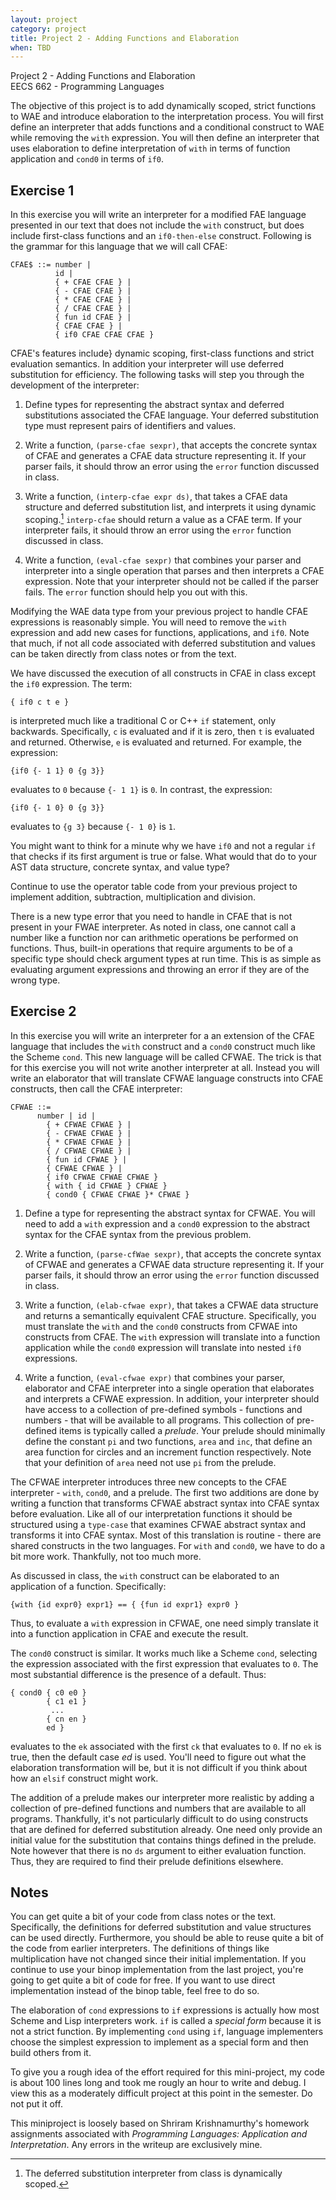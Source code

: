 ```yaml
---
layout: project
category: project
title: Project 2 - Adding Functions and Elaboration
when: TBD
---
```


Project 2 - Adding Functions and Elaboration  
EECS 662 - Programming Languages  

The objective of this project is to add dynamically scoped, strict functions to WAE and introduce elaboration to the interpretation
process.  You will first define an interpreter that adds functions and a conditional construct to WAE while removing the `with` expression.  You will then define an interpreter that uses elaboration to define interpretation of `with` in terms of function application and `cond0` in terms of `if0`.

## Exercise 1
  
In this exercise you will write an interpreter for a modified FAE
language presented in our text that does not include the
`with` construct, but does include first-class functions and
an `if0-then-else` construct.  Following is the grammar for this
language that we will call CFAE:

    CFAE$ ::= number |
              id |
              { + CFAE CFAE } |
              { - CFAE CFAE } |
              { * CFAE CFAE } |
              { / CFAE CFAE } |
              { fun id CFAE } |
              { CFAE CFAE } |
              { if0 CFAE CFAE CFAE }

CFAE's features include} dynamic scoping, first-class
functions and strict evaluation semantics.  In addition your
interpreter will use deferred substitution for efficiency.  The
following tasks will step you through the development of the
interpreter:

1. Define types for representing the abstract syntax and deferred substitutions associated the CFAE language.  Your deferred substitution type must represent pairs of identifiers and values.

1. Write a function, `(parse-cfae sexpr)`, that accepts the concrete syntax of CFAE and generates a CFAE data structure representing it. If your parser fails, it should throw an error using the `error` function discussed in class.

1. Write a function, `(interp-cfae expr ds)`, that takes a CFAE data structure and deferred substitution list, and interprets it using dynamic scoping.[^fn1] `interp-cfae` should return a value as a CFAE term.  If your interpreter fails, it should throw an error using the `error` function discussed in class.

1. Write a function, `(eval-cfae sexpr)` that combines your parser and interpreter into a single operation that parses and then interprets a CFAE expression.  Note that your interpreter should not be called if the parser fails.  The `error` function should help you out with this.
   
   [^fn1]:The deferred substitution interpreter from class is dynamically scoped.

Modifying the WAE data type from your previous project to
handle CFAE expressions is reasonably simple.  You will need to remove
the `with` expression and add new cases for functions,
applications, and `if0`.  Note that much, if not all code
associated with deferred substitution and values can be taken directly
from class notes or from the text.

We have discussed the execution of all constructs in CFAE
in class except the `if0` expression.  The term:

    { if0 c t e }

is interpreted much like a traditional C or C++ `if`
statement, only backwards.  Specifically, `c` is evaluated and if it
is zero, then `t` is evaluated and returned.  Otherwise, `e` is
evaluated and returned.  For example, the expression:

	{if0 {- 1 1} 0 {g 3}}

evaluates to `0` because `{- 1 1}` is `0`.  In contrast, the expression:

	{if0 {- 1 0} 0 {g 3}}

evaluates to `{g 3}` because `{- 1 0}` is `1`.

You might want to think for a minute why we have `if0` and not
a regular `if` that checks if its first argument is true or
false.  What would that do to your AST data structure, concrete
syntax, and value type?

Continue to use the operator table code from your
previous project to implement addition, subtraction, multiplication
and division.

There is a new type error that you need to handle in CFAE
that is not present in your FWAE interpreter.  As noted in class, one cannot call a number like a function nor can arithmetic operations be performed on functions.  Thus, built-in operations that require arguments to be of a specific type should check argument types at run time.  This is as simple as evaluating argument expressions and throwing an error if they are of the wrong type.

## Exercise 2

In this exercise you will write an interpreter for a an extension of the CFAE language that includes the `with` construct and a
`cond0` construct much like the Scheme `cond`.  This new language will be called CFWAE.  The trick is that for this exercise you will not write another interpreter at all.  Instead you will write an elaborator that will translate CFWAE language constructs into CFAE constructs, then call the CFAE interpreter:

    CFWAE ::=
          number | id |
            { + CFWAE CFWAE } |
            { - CFWAE CFWAE } |
            { * CFWAE CFWAE } |
            { / CFWAE CFWAE } |
            { fun id CFWAE } |
            { CFWAE CFWAE } |
            { if0 CFWAE CFWAE CFWAE }
            { with { id CFWAE } CFWAE }
            { cond0 { CFWAE CFWAE }* CFWAE }

1. Define a type for representing the abstract syntax for CFWAE. You will need to add a `with` expression and a `cond0` expression to the abstract syntax for the CFAE syntax from the previous problem.

1. Write a function, `(parse-cfWae sexpr)`, that accepts the concrete syntax of CFWAE and generates a CFWAE data structure representing it. If your parser fails, it should throw an error using the `error` function discussed in class.

1. Write a function, `(elab-cfwae expr)`, that takes a CFWAE data structure and returns a semantically equivalent CFAE structure.  Specifically, you must translate the `with` and the `cond0` constructs from CFWAE into constructs from CFAE.  The `with` expression will translate into a function application while the `cond0` expression will translate into nested `if0` expressions.
    
1. Write a function, `(eval-cfwae expr)` that combines your parser, elaborator and CFAE interpreter into a single operation that elaborates and interprets a CFWAE expression.  In addition, your interpreter should have access to a collection of pre-defined symbols - functions and numbers - that will be available to all programs.  This collection of pre-defined items is typically called a *prelude*.  Your prelude should minimally define the constant `pi` and two functions, `area` and `inc`, that define an area function for circles and an increment function respectively.  Note that your definition of `area` need not use `pi` from the prelude.

The CFWAE interpreter introduces three new concepts to the CFAE interpreter - `with`, `cond0`, and a prelude. The first two additions are done by writing a function that transforms CFWAE abstract syntax into CFAE syntax before evaluation.  Like all of our interpretation functions it should be structured using a `type-case` that examines CFWAE abstract syntax and transforms it into CFAE syntax.  Most of this translation is routine - there are shared constructs in the two languages.  For `with` and `cond0`, we have to do a bit more work.  Thankfully, not too much more.

As discussed in class, the `with` construct can be elaborated
to an application of a function.  Specifically:

	{with {id expr0} expr1} == { {fun id expr1} expr0 }

Thus, to evaluate a `with` expression in CFWAE, one need
simply translate it into a function application in CFAE and execute the result.

The `cond0` construct is similar.  It works much like a Scheme
`cond`, selecting the expression associated with the first
expression that evaluates to `0`.  The most substantial
difference is the presence of a default.  Thus:

	{ cond0 { c0 e0 }
            { c1 e1 }
             ...
            { cn en }
            ed }

evaluates to the `ek` associated with the first `ck` that evaluates to `0`.  If no `ek` is true, then the default case $ed$ is used.  You'll need to figure out what the elaboration transformation will be, but it is not difficult if you think about how an `elsif` construct might work.

The addition of a prelude makes our interpreter more realistic by adding a collection of pre-defined functions and numbers that are available to all programs.  Thankfully, it's not particularly difficult to do using constructs that are defined for deferred substitution already.  One need only provide an initial value for the substitution that contains things defined in the prelude.  Note however that there is no `ds` argument to either evaluation function. Thus, they are required to find their prelude definitions elsewhere.

## Notes

You can get quite a bit of your code from class notes or the text. Specifically, the definitions for deferred substitution and value
structures can be used directly.  Furthermore, you should be able to reuse quite a bit of the code from earlier interpreters.  The
definitions of things like multiplication have not changed since their initial implementation.  If you continue to use your binop
implementation from the last project, you're going to get quite a bit of code for free.  If you want to use direct implementation instead of the binop table, feel free to do so.

The elaboration of `cond` expressions to `if` expressions is actually how most Scheme and Lisp interpreters work. `if` is called a *special form* because it is not a strict function.  By implementing `cond` using `if`, language implementers choose the simplest expression to implement as a special form and then build others from it.

To give you a rough idea of the effort required for this
mini-project, my code is about 100 lines long and took me rougly an hour to write and debug.  I view this as a moderately difficult project at this point in the semester.  Do not put it off.

This miniproject is loosely based on Shriram Krishnamurthy's homework assignments associated with *Programming Languages: Application and Interpretation*.  Any errors in the writeup are exclusively mine.
